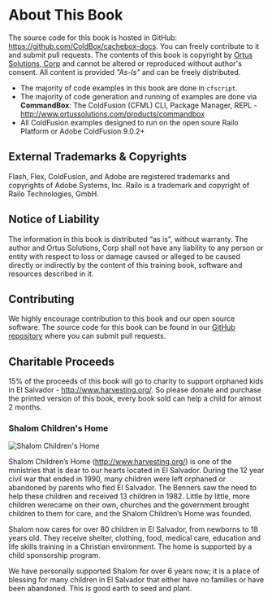 # About This Book
The source code for this book is hosted in GitHub: https://github.com/ColdBox/cachebox-docs. You can freely contribute to it and submit pull requests.  The contents of this book is copyright by [Ortus Solutions, Corp](http://www.ortussolutions.com) and cannot be altered or reproduced without author's consent.  All content is provided *"As-Is"* and can be freely distributed.

* The majority of code examples in this book are done in `cfscript`.
* The majority of code generation and running of examples are done via **CommandBox**: The ColdFusion (CFML) CLI, Package Manager, REPL - http://www.ortussolutions.com/products/commandbox
* All ColdFusion examples designed to run on the open soure Railo Platform or Adobe ColdFusion 9.0.2+


## External Trademarks & Copyrights
Flash, Flex, ColdFusion, and Adobe are registered trademarks and copyrights of Adobe Systems, Inc. Railo is a trademark and copyright of Railo Technologies, GmbH.

## Notice of Liability
The information in this book is distributed “as is”, without warranty.  The author and Ortus Solutions, Corp shall not have any liability to any person or entity with respect to loss or damage caused or alleged to be caused directly or indirectly by the content of this training book, software and resources described in it.


## Contributing
We highly encourage contribution to this book and our open source software.  The source code for this book can be found in our [GitHub repository](https://github.com/ColdBox/cachebox-docs) where you can submit pull requests.


## Charitable Proceeds

15% of the proceeds of this book will go to charity to support orphaned kids in El Salvador - http://www.harvesting.org/. So please donate and purchase the printed version of this book, every book sold can help a child for almost 2 months.

### Shalom Children's Home

![Shalom Children's Home](../images/shalom.jpg)

Shalom Children’s Home (http://www.harvesting.org/) is one of the ministries that is dear to our hearts located in El Salvador.  During the 12 year civil war that ended in 1990, many children were left orphaned or abandoned by parents who fled El Salvador. The Benners saw the need to help these children and received 13 children in 1982. Little by little, more children werecame on their own, churches and the government brought children to them for care, and the Shalom Children’s Home was founded.

Shalom now cares for over 80 children in El Salvador, from newborns to 18 years old.  They receive shelter, clothing, food, medical care, education and life skills training in a Christian environment.  The home is supported by a child sponsorship program.

We have personally supported Shalom for over 6 years now; it is a place of blessing for many children in El Salvador that either have no families or have been abandoned.  This is good earth to seed and plant.


